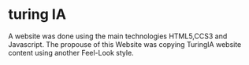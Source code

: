 # turing IA
A website was done using the main technologies HTML5,CCS3 and Javascript. The propouse of this Website was copying TuringIA website content using another Feel-Look style.
